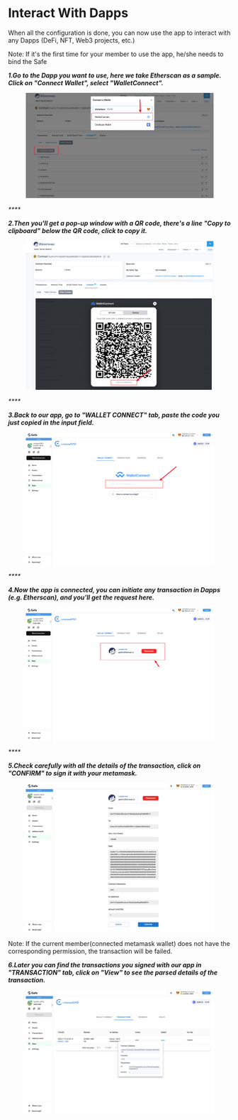 # Interact With Dapps

When all the configuration is done, you can now use the app to interact with any Dapps (DeFi, NFT, Web3 projects, etc.)

Note: If it's the first time for your member to use the app, he/she needs to bind the Safe&#x20;

_**1.Go to the Dapp you want to use, here we take Etherscan as a sample. Click on "Connect Wallet", select "WalletConnect".**_

<figure><img src="../../.gitbook/assets/image (14).png" alt=""><figcaption></figcaption></figure>

_****_

_**2.Then you'll get a pop-up window with a QR code, there's a line "Copy to clipboard" below the QR code, click to copy it.**_

<figure><img src="../../.gitbook/assets/image (23).png" alt=""><figcaption></figcaption></figure>

_****_

_**3.Back to our app, go to "WALLET CONNECT" tab, paste the code you just copied in the input field.**_

<figure><img src="../../.gitbook/assets/image (2).png" alt=""><figcaption></figcaption></figure>

_****_

_**4.Now the app is connected, you can initiate any transaction in Dapps (e.g. Etherscan), and you'll get the request here.**_

<figure><img src="../../.gitbook/assets/image (2) (2).png" alt=""><figcaption></figcaption></figure>

_****_

_**5.Check carefully with all the details of the transaction, click on "CONFIRM" to sign it with your metamask.**_

<figure><img src="../../.gitbook/assets/image (28).png" alt=""><figcaption></figcaption></figure>

Note: If the current member(connected metamask wallet) does not have the corresponding permission, the transaction will be failed.



_**6.Later you can find the transactions you signed with our app in "TRANSACTION" tab, click on "View" to see the parsed details of the transaction.**_

<figure><img src="../../.gitbook/assets/image (18).png" alt=""><figcaption></figcaption></figure>
